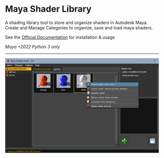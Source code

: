 # Maya Shader Library

A shading library tool to store and organize shaders in Autodesk Maya.
Create and Manage Categories to organize, save and load maya shaders.

See the [Official Documentation](https://mayashaderlibrary.readthedocs.io/en/latest/#) for installation & usage

*Maya +2022 Python 3 only*

----------------------------------
![ScreenShot](https://github.com/MaxRocamora/MayaShaderLibrary/blob/master/msl/ui/screenshot/uiMenu.png)
